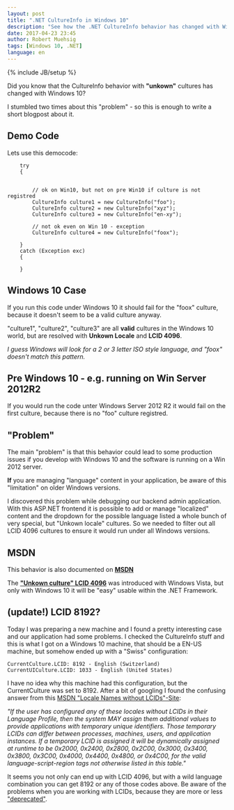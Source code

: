```yaml
---
layout: post
title: ".NET CultureInfo in Windows 10"
description: "See how the .NET CultureInfo behavior has changed with Windows 10"
date: 2017-04-23 23:45
author: Robert Muehsig
tags: [Windows 10, .NET]
language: en
---
```

{% include JB/setup %}

Did you know that the CultureInfo behavior with __"unkown"__ cultures has changed with Windows 10? 

I stumbled two times about this "problem" - so this is enough to write a short blogpost about it.

## Demo Code

Lets use this democode:

        try
        {


            // ok on Win10, but not on pre Win10 if culture is not registred
            CultureInfo culture1 = new CultureInfo("foo");
            CultureInfo culture2 = new CultureInfo("xyz");
            CultureInfo culture3 = new CultureInfo("en-xy");

            // not ok even on Win 10 - exception
            CultureInfo culture4 = new CultureInfo("foox");

        }
        catch (Exception exc)
        {

        }

## Windows 10 Case

If you run this code under Windows 10 it should fail for the "foox" culture, because it doesn't seem to be a valid culture anyway.

"culture1", "culture2", "culture3" are all __valid__ cultures in the Windows 10 world, but are resolved with __Unkown Locale__ and __LCID 4096__.

*I guess Windows will look for a 2 or 3 letter ISO style language, and "foox" doesn't match this pattern.*

## Pre Windows 10 - e.g. running on Win Server 2012R2

If you would run the code unter Windows Server 2012 R2 it would fail on the first culture, because there is no "foo" culture registred.

## "Problem" 

The main "problem" is that this behavior could lead to some production issues if you develop with Windows 10 and the software is running on a Win 2012 server.

__If__ you are managing "language" content in your application, be aware of this "limitation" on older Windows versions. 

I discovered this problem while debugging our backend admin application. With this ASP.NET frontend it is possible to add or manage "localized" content and the dropdown for the possible language listed a whole bunch of very special, but "Unkown locale" cultures. So we needed to filter out all LCID 4096 cultures to ensure it would run under all Windows versions.

## MSDN

This behavior is also documented on __[MSDN](https://msdn.microsoft.com/en-us/library/system.globalization.cultureinfo.lcid%28v=vs.110%29.aspx?f=255&MSPPError=-2147217396)__ 

The __["Unkown culture" LCID 4096](https://msdn.microsoft.com/en-us/library/windows/desktop/dd373745(v=vs.85).aspx)__ was introduced with Windows Vista, but only with Windows 10 it will be "easy" usable within the .NET Framework.

## (update!) LCID 8192?

Today I was preparing a new machine and I found a pretty interesting case and our application had some problems. I checked the CultureInfo stuff and this is what I got on a Windows 10 machine, that should be a EN-US machine, but somehow ended up with a "Swiss" configuration:

    CurrentCulture.LCID: 8192 - English (Switzerland)
    CurrentUICulture.LCID: 1033 - English (United States)

I have no idea why this machine had this configuration, but the CurrentCulture was set to 8192. After a bit of googling I found the confusing answer from this [MSDN "Locale Names without LCIDs"-Site](https://msdn.microsoft.com/en-us/library/dn363603.aspx?f=255&MSPPError=-2147217396):

*"If the user has configured any of these locales without LCIDs in their Language Profile, then the system MAY assign them additional values to provide applications with temporary unique identifiers. Those temporary LCIDs can differ between processes, machines, users, and application instances. If a temporary LCID is assigned it will be dynamically assigned at runtime to be 0x2000, 0x2400, 0x2800, 0x2C00, 0x3000, 0x3400, 0x3800, 0x3C00, 0x4000, 0x4400, 0x4800, or 0x4C00, for the valid language-script-region tags not otherwise listed in this table."*

It seems you not only can end up with LCID 4096, but with a wild language combination you can get 8192 or any of those codes above. Be aware of the problems when you are working with LCIDs, because they are more or less ["deprecated"](https://blogs.msdn.microsoft.com/shawnste/2013/10/23/lcids-vs-locale-names-and-the-deprecation-of-lcids/).
